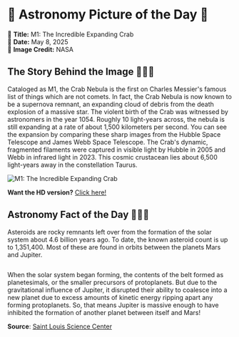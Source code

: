 # 🌌 Astronomy Picture of the Day 🌌
🔭 **Title:** M1: The Incredible Expanding Crab  
📅 **Date:** May 8, 2025  
📸 **Image Credit:** NASA  

## The Story Behind the Image 🧑‍🚀🔭
Cataloged as M1, the Crab Nebula is the first on Charles Messier's famous list of things which are not comets. In fact, the Crab Nebula is now known to be a supernova remnant, an expanding cloud of debris from the death explosion of a massive star. The violent birth of the Crab was witnessed by astronomers in the year 1054. Roughly 10 light-years across, the nebula is still expanding at a rate of about 1,500 kilometers per second. You can see the expansion by comparing these sharp images from the Hubble Space Telescope and James Webb Space Telescope. The Crab's dynamic, fragmented filaments were captured in visible light by Hubble in 2005 and Webb in infrared light in 2023. This cosmic crustacean lies about 6,500 light-years away in the constellation Taurus.

![M1: The Incredible Expanding Crab](https://apod.nasa.gov/apod/image/2505/Crab_Webb_998.jpg)

**Want the HD version?** [Click here!](https://apod.nasa.gov/apod/image/2505/Crab_Webb_998.jpg)

## Astronomy Fact of the Day 👩‍🚀🚀 
<p>Asteroids are rocky remnants left over from the formation of the solar system about 4.6 billion years ago. To date, the known asteroid count is up to 1,351,400. Most of these are found in orbits between the planets Mars and Jupiter.</p>
<p><img src="https://www.slsc.org/wp-content/uploads/2025/05/may-8.jpg" alt=""/></p>
<p>When the solar system began forming, the contents of the belt formed as planetesimals, or the smaller precursors of protoplanets. But due to the gravitational influence of Jupiter, it disrupted their ability to coalesce into a new planet due to excess amounts of kinetic energy ripping apart any forming protoplanets. So, that means Jupiter is massive enough to have inhibited the formation of another planet between itself and Mars!</p>

**Source**: [Saint Louis Science Center](https://www.slsc.org/astronomy-fact-of-the-day-may-8-2025/)
